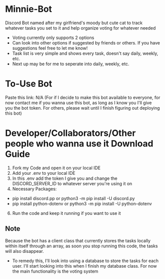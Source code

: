 # Minnie-Bot
 Discord Bot named after my girlfriend's moody but cute cat to track whatever tasks you set to it and help organize voting for whatever needed
 - Voting currently only supports 2 options
  - Can look into other options if suggested by friends or others. If you have suggestions feel free to let me know!
 - Task list is very simple and shows every task, doesn't say daily, weekly, etc.
  - Next up may be for me to seperate into daily, weekly, etc.
# To-Use Bot
Paste this link: N/A (For if I decide to make this bot available to everyone, for now contact me if you wanna use this bot, as long as I know you I'll give you the bot token. For others, please wait until I finish figuring out deploying this bot) 


# Developer/Collaborators/Other people who wanna use it Download Guide
1) Fork my Code and open it on your local IDE
2) Add your .env to your local IDE
3) In this .env add the token I give you and change the DISCORD_SERVER_ID to whatever server you're using it on
4) Necessary Packages:
 - pip install discord.pp or python3 -m pip install -U discord.py 
 - pip install python-dotenv or python3 -m pip install -U python-dotenv
6) Run the code and keep it running if you want to use it

## Note
Because the bot has a client class that currently stores the tasks locally within itself through an array, as soon you stop running this code, the tasks will also disappear.
 - To remedy this, I'll look into using a database to store the tasks for each user. I'll start looking into this when I finish my database class. For now the main functionality is the voting system
 
